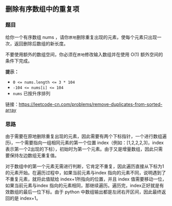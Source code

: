 ## 删除有序数组中的重复项

### 题目

给你一个有序数组 nums ，请你`原地`删除重复出现的元素，使每个元素只出现一次，返回删除后数组的新长度。

不要使用额外的数组空间，你必须在`原地`修改输入数组并在使用 O(1) 额外空间的条件下完成。

**提示：**

- `0 <= nums.length <= 3 * 104`
- `-104 <= nums[i] <= 104`
- `nums` 已按升序排列

链接：https://leetcode-cn.com/problems/remove-duplicates-from-sorted-array

### 思路

由于需要在原地删除重复出现的元素，因此需要有两个下标指针，一个进行数组遍历i，一个需要指向一组相同元素的第一个位置 index（例如：[1,2,2,2,3]，index 表示第一个2出现的下标），初始时为第一个元素。由于又是增量数组，因此只需要保持左边数组无重复值。

对于数组中的第一个元素无需进行判断，它肯定不重复，因此遍历直接从下标为1的元素开始。在遍历过程中，如果当前元素与index 指向的元素不同，说明遇到了不重复元素，就将此值赋给 index+1所指向的位置，并且 index 值需要移动一位，如果当前元素与index 指向的元素相同，那继续遍历。遍历完，index正好就是有效数组的最后一位下标。由于 python 中数组输出都是左闭右开区间，因此最终返回的是 index+1。